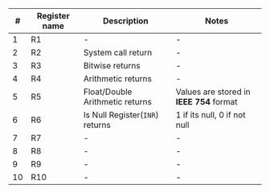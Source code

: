 | #  | Register name | Description                     | Notes                                    |
|----|---------------|---------------------------------|------------------------------------------|
| 1  | R1            | -                               | -                                        |
| 2  | R2            | System call return              | -                                        |
| 3  | R3            | Bitwise returns                 | -                                        |
| 4  | R4            | Arithmetic returns              | -                                        |
| 5  | R5            | Float/Double Arithmetic returns | Values are stored in **IEEE 754** format |
| 6  | R6            | Is Null Register(`INR`) returns | 1 if its null, 0 if not null             |
| 7  | R7            | -                               | -                                        |
| 8  | R8            | -                               | -                                        |
| 9  | R9            | -                               | -                                        |
| 10 | R10           | -                               | -                                        |